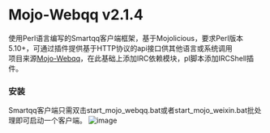 # Mojo-Webqq v2.1.4
使用Perl语言编写的Smartqq客户端框架，基于Mojolicious，要求Perl版本5.10+，可通过插件提供基于HTTP协议的api接口供其他语言或系统调用
</br>项目来源[Mojo-Webqq](https://github.com/sjdy521/Mojo-Webqq)，在此基础上添加IRC依赖模块，pl脚本添加IRCShell插件。 
</br>
### 安装
Smartqq客户端只需双击start_mojo_webqq.bat或者start_mojo_weixin.bat批处理即可启动一个客户端。
![image](https://github.com/ghuan/springmvc/tree/master/WebContent/images/1.png)
